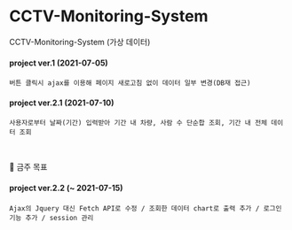 # CCTV-Monitoring-System
 CCTV-Monitoring-System (가상 데이터)
 
#### project ver.1  (2021-07-05)
    버튼 클릭시 ajax를 이용해 페이지 새로고침 없이 데이터 일부 변경(DB재 접근)
#### project ver.2.1  (2021-07-10)  
    사용자로부터 날짜(기간) 입력받아 기간 내 차량, 사람 수 단순합 조회, 기간 내 전체 데이터 조회
  
<br />  
  
📌 금주 목표
#### project ver.2.2  (~ 2021-07-15)
    Ajax의 Jquery 대신 Fetch API로 수정 / 조회한 데이터 chart로 출력 추가 / 로그인 기능 추가 / session 관리

<br />  


